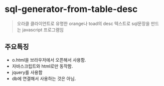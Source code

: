  s q l - g e n e r a t o r - f r o m - t a b l e - d e s c =============================> 오라클 클라이언트로 유명한 orange나 toad의 desc 텍스트로 sql문장을 만드는 javascript 프로그램임## 주요특징* o.html을 브라우저에서 오픈해서 사용함.* 자바스크립트와 html로만 동작함.* jquery를 사용함* db에 연결해서 사용하는 것은 아님.